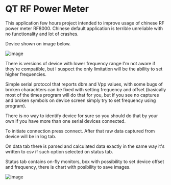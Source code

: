 # QT RF Power Meter
This application few hours project intended to improve usage of chinese RF power meter RF8000. Chinese default application is terrible unreliable with no functionality and lot of crashes.

Device shown on image below.

![image](https://github.com/coozoo/qtrfpowermeter/assets/25594311/392a07ee-0ab3-42d0-b2da-7b5d18c994e4)


There is versions of device with lower frequency range I'm not aware if they're compatible, but I suspect the only limitation will be the ability to set higher frequencies.

Simple serial protocol that reports dbm and Vpp values, with some bugs of broken charachters can be fixed with setting frequency and offset (basically most of the times program will do that for you, but if you see no captures and broken symbols on device screen simply try to set frequency using program).

There is no way to identify device for sure so you should do that by your own if you have more than one serial devices connected.

To initiate connection press connect. After that raw data captured from device will be in log tab. 

On data tab there is parsed and calculated data exactly in the same way it's written to csv if such option selected on status tab.

Status tab contains on-fly monitors, box with possibility to set device offset and frequency, there is chart with posibility to save images.

![image](https://github.com/coozoo/qtrfpowermeter/assets/25594311/b71a20ff-38fb-4361-9710-ce44f0b54d50)



